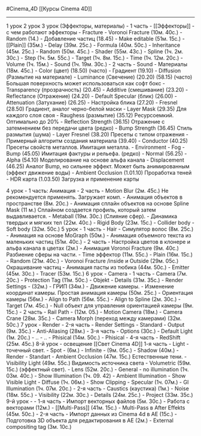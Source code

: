 #Cinema_4D 
[[Курсы Cinema 4D]]
____________

1 урок
2 урок
3 урок (Эффекторы, материалы)
	- 1 часть - [[Эффекторы]]
		- с чем работают эффекторы
		- Fracture
		- Voronoi Fracture (10м. 40с.)
			- Random (14.)
			- Добавление частиц (18.45)
			- Make editable (51м. 15с.)
		- [[Plain]] (35м.)
		- Delay (39м. 25с.)
		- Formula (40м. 50с.)
		- Inheritance (45м. 25с.)
		- Random (50м. 45с.)
		- Shader (55м. 43с.)
		- Spline (1ч. 2м. 30с.)
		- Step (1ч. 5м. 55с.)
		- Target (1ч. 8м. 15с.)
		- Time (1ч. 12м. 20с.)
		- Volume (1ч. 15м.)
		- Sound (1ч. 19м. 30с.)
	- 2 часть
		- Sound
		- Материалы (18м. 45с.)
			- Color (цвет) (18.50) (часто)
				- Градиент (19.10)
			- Diffusion (Размытие на материале)
			- Luminance (Свечение) (20.20) (58.15) (часто) Большая поверхность может использоваться как софт бокс
			- Transparency (прозрачность) (20.45)
				- Additive (смешивание) (23.20)
			- Reflectance (Отражение) (24.20)
				- Default Specular (блик) (26.00)
				- Attenuation (Затухание) (26.25) 
				- Настройка блика (27.20)
				- Fresnel (28.50) Градиент, аналог черно-белой маски
				- Layer Mask (29.35) Для каждого слоя своя
				- Raughess (размытие) (35.12) Ресурсоемкий. Оптимально до 20%
				- Reflection Strength (36.15) Отражение с затемнением без передачи цвета (редко)
				- Bump Strength (36.45) Стиль размытия (шума)
				- Layer Fresnel (38.20) Пресеты с типом отражения
				- Примерный алгоритм создания материала (39.40)
				- Conductor (40.25) Пресеты свойств металлов. Имитация металла.
			- Environment
			- Fog
			- Bump (45.05) Имитация фактуры и рельефа. (редко)
			- Normal (56.25)
			- Alpha (54.10) Моделирование на основе альфа канала
			- Displacement (46.25) Аналог Bump, но сильнее эффект. Может быть анимированным (эффект движение воды)
			- Ambient Occlusion (1.01.10) Проработка теней
			- HDR карта (1.03.50) Загрузка и применение карты
				
4 урок
	- 1 часть: Анимация
	- 2 часть
		- Motion Blur (2м. 45с.) Не рекомендуется применять. Загружает комп.
		- Анимация объектов в пространстве (8м. 20с.) 
			- Анимация сплайн объектов на основе Spline Mask (11 м.) Сплайном создается профиль, который затем выдавливается.
			- Metaball (19м. 30с.) (Слияние сфер).
		- Динамика твердых и мягких тел (22м. 40с.)
			- Rigid Body (23м. 15с.) 
			- Collider body
			- Soft body (32м. 50с.)
5 урок
	- 1 часть
		- Hair - Симулятор волос (8м. 25с.)
		- Анимация на основе MoGraph (50м.)
			- Анимация объемного текста из маленьких частиц (51м. 40с.)
	- 2 часть
		- Настройка цветов в клонере и альфа канала в цветах (2м.)
		- Анимация Voronoi Fracture (9м. 40с.) Разбиение сферы на части.
			- Time эффектор (11м. 55с.)
			- Plain (16м. 15с.)
			- Random (21м. 40с.)
			- Voronoi Fracture /inside и Outside (29м. 05с.) Окрашивание частиц
		- Анимация пасты из тюбика (44м. 50с.) 
			- Emitter (45м. 30с.) 
			- Tracer (53м. 15с.)
6 урок - Camera
	- 1 часть 
		- Camera (7м. 20с.)
			- Protection Tag (11м. 50с.)
			- Objekt
			- Details (31м. 35с.)
				- Render Settings - (32м.)
				- ГРИП (34м.)
			- Движение камеры.
				- Изменение координат камеры. Простая анимация камеры (50м. 25с.)
				- Ориентация камеры (56м.)
					- Align to Path (56м. 55с.)
				- Align to Spline (2м. 30с.)
				- Target (7м. 45с.)
				- Null объект для управления ориентацией камеры (9м. 15с.)
	- 2 часть
		- Rail Path - (12м. 05.)
		- Motion Camera (18м.)
		- Camera Crane (28м. 35с.)
		- Camera Morph (переход между камерами) (32м. 50с.)
7 урок - Render
	- 2-я часть
		- Render Settings 
			- Standard
				- Output (9м. 35с.)
				- Anti-Aliasing (28м.)
	- 3-я часть
				- Options (30с.)
					- Default Light (1м. 20с.)
				- ..
				- ..
			- Phisical (14м. 50с.)
				- Phisical 
	- 4-я часть
		- RedShift (25м. 45с.)
8-й урок - освещение [[Свет Cinema 4D]]
	1-я часть
		- Light - точечный свет.
			- Spot - (6м.)
			- Infinite - (9м. 05с.)
		- Shadow (40м.)
		- Render 
			- Standart
				- Ambient Occlusion (47м. 15с.) Естественные тени.
		- Visibility Light (49м. 55с.) Видимость источника света
			- Volumetric (59м. 15с.) (эффектный свет).
		- Lens (52м. 20с.)
		- General
			- no illumination (1ч. 03м. 40с.)
			- Show Illumination (1ч. 09. 42)
			- Ambient Illumination
			- Show Visible Light
			- Diffuse (1ч. 06м.)
			- Show Clipping
			- Specular (1ч. 07м.)
			- GI Illumination (1ч. 07м. 20с.)
	- 2-я часть
		- Caustics (каустика) (1м.)
		- Noise (18м. 55с.)
		- Visibility (22м. 30с.)
		- Details (24м. 25с.)
		- Project (33м. 35с.)
9-й урок -
	- 1-я часть
		- Импорт векторных файлов (5м. 30с.)
		- Работа с векторами (12м.)
		- [[Multi-Pass]] (41м. 15с.)
			- Multi-Pass в After Effekts (45м. 50с.)
	- 2-я часть
		- Импорт данных из Cinema 4d в AE (15с.)
			- Подготовка 3D объекта для редактирования в AE (2м.)
				- External compositing tag (3м. 10с.)

